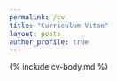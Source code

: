 ```yaml
---
permalink: /cv
title: "Curriculum Vitae"
layout: posts
author_profile: true
---
```


{% include cv-body.md %}
